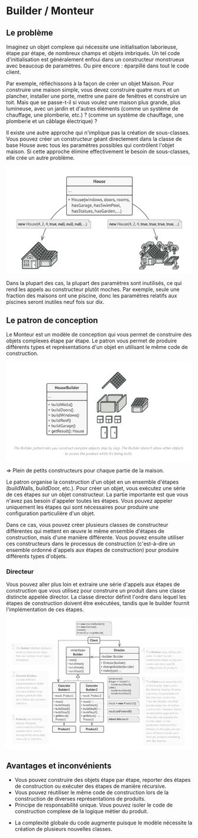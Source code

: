 # Builder / Monteur

## Le problème

Imaginez un objet complexe qui nécessite une initialisation laborieuse, étape par étape, de nombreux champs et objets imbriqués. 
Un tel code d'initialisation est généralement enfoui dans un constructeur monstrueux avec beaucoup de paramètres. Ou pire encore : éparpillé dans tout le code client.

Par exemple, réfléchissons à la façon de créer un objet Maison. Pour construire une maison simple, vous devez construire quatre murs et un plancher, 
installer une porte, mettre une paire de fenêtres et construire un toit. Mais que se passe-t-il si vous voulez une maison plus grande, plus lumineuse, avec un jardin et d'autres éléments (comme un système de chauffage, une plomberie, etc.) ? (comme un système de chauffage, une plomberie et un câblage électrique) ?

Il existe une autre approche qui n'implique pas la création de sous-classes. Vous pouvez créer un constructeur géant directement dans la classe de base House avec tous les paramètres possibles qui contrôlent l'objet maison. Si cette approche élimine effectivement le besoin de sous-classes, elle crée un autre problème.

![](2022-01-16-09-58-15.png)

Dans la plupart des cas, la plupart des paramètres sont inutilisés, ce qui rend les appels au constructeur plutôt moches. 
Par exemple, seule une fraction des maisons ont une piscine, donc les paramètres relatifs aux piscines seront inutiles neuf fois sur dix.

## Le patron de conception

Le Monteur est un modèle de conception qui vous permet de construire des objets complexes étape par étape. 
Le patron vous permet de produire différents types et représentations d'un objet en utilisant le même code de construction.

![](2022-01-16-09-59-49.png)

=> Plein de petits constructeurs pour chaque partie de la maison.

Le patron organise la construction d'un objet en un ensemble d'étapes (buildWalls, buildDoor, etc.). Pour créer un objet, vous exécutez une série de ces étapes sur un objet constructeur. La partie importante est que vous n'avez pas besoin d'appeler toutes les étapes. Vous pouvez appeler uniquement les étapes qui sont nécessaires pour produire une configuration particulière d'un objet.

Dans ce cas, vous pouvez créer plusieurs classes de constructeur différentes qui mettent en œuvre le même ensemble d'étapes de construction, mais d'une manière différente. Vous pouvez ensuite utiliser ces constructeurs dans le processus de construction (c'est-à-dire un ensemble ordonné d'appels aux étapes de construction) pour produire différents types d'objets.

### Directeur

Vous pouvez aller plus loin et extraire une série d'appels aux étapes de construction que vous utilisez pour construire un produit dans une classe distincte appelée director. La classe director définit l'ordre dans lequel les étapes de construction doivent être exécutées, tandis que le builder fournit l'implémentation de ces étapes.

![](2022-01-16-10-06-34.png)

## Avantages et inconvénients

+ Vous pouvez construire des objets étape par étape, reporter des étapes de construction ou exécuter des étapes de manière récursive.
+ Vous pouvez réutiliser le même code de construction lors de la construction de diverses représentations de produits.
+ Principe de responsabilité unique. Vous pouvez isoler le code de construction complexe de la logique métier du produit.

- La complexité globale du code augmente puisque le modèle nécessite la création de plusieurs nouvelles classes.